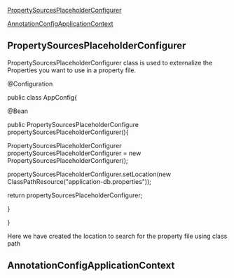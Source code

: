 [PropertySourcesPlaceholderConfigurer](#PropertySourcesPlaceholderConfigurer)

[AnnotationConfigApplicationContext](#AnnotationConfigApplicationContext)


## PropertySourcesPlaceholderConfigurer 

PropertySourcesPlaceholderConfigurer class is used to externalize the Properties you want to use in a property file.

@Configuration

public class AppConfig{

@Bean

public PropertySourcesPlaceholderConfigure propertySourcesPlaceholderConfigurer(){

 PropertySourcesPlaceholderConfigurer propertySourcesPlaceholderConfigurer = new PropertySourcesPlaceholderConfigurer();
 
 propertySourcesPlaceholderConfigurer.setLocation(new ClassPathResource("application-db.properties"));
 
return propertySourcesPlaceholderConfigurer;

}

}



Here we have created the location to search for the property file using class path

## AnnotationConfigApplicationContext

